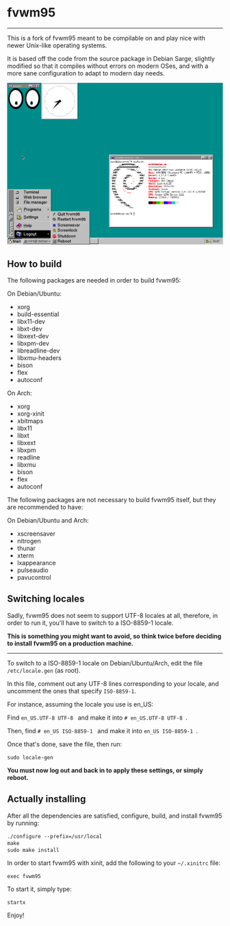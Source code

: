 # fvwm95
---
This is a fork of fvwm95 meant to be compilable on and play nice with newer Unix-like operating systems.

It is based off the code from the source package in Debian Sarge, slightly modified so that it compiles without errors on modern OSes, and with a more sane configuration to adapt to modern day needs.

![Reference screenshot](/screenshot.png?raw=true "Reference screenshot")

## How to build
The following packages are needed in order to build fvwm95:

On Debian/Ubuntu:
* xorg
* build-essential
* libx11-dev
* libxt-dev
* libxext-dev
* libxpm-dev
* libreadline-dev
* libxmu-headers
* bison
* flex
* autoconf

On Arch:
* xorg
* xorg-xinit
* xbitmaps
* libx11
* libxt
* libxext
* libxpm
* readline
* libxmu
* bison
* flex
* autoconf

The following packages are not necessary to build fvwm95 itself, but
they are recommended to have:

On Debian/Ubuntu and Arch:
* xscreensaver
* nitrogen
* thunar
* xterm
* lxappearance
* pulseaudio
* pavucontrol

## Switching locales

Sadly, fvwm95 does not seem to support UTF-8 locales at all, therefore, in order to run it, you'll have to switch to a ISO-8859-1 locale.

**This is something you might want to avoid, so think twice before deciding to install fvwm95 on a production machine.**

---
To switch to a ISO-8859-1 locale on Debian/Ubuntu/Arch, edit the file `/etc/locale.gen` (as root).

In this file, comment out any UTF-8 lines corresponding to your locale, and uncomment the ones that specify `ISO-8859-1`.

For instance, assuming the locale you use is en_US:

Find
```en_US.UTF-8 UTF-8 ```
and make it into
```# en_US.UTF-8 UTF-8 ```.

Then, find
```# en_US ISO-8859-1 ```
and make it into
```en_US ISO-8859-1 ```.

Once that's done, save the file, then run:
```
sudo locale-gen
```

**You must now log out and back in to apply these settings, or simply reboot.**

## Actually installing
After all the dependencies are satisfied, configure, build, and
install fvwm95 by running:
```
./configure --prefix=/usr/local
make
sudo make install
```

In order to start fvwm95 with xinit, add the following to your
`~/.xinitrc` file:
```
exec fvwm95
```

To start it, simply type:
```
startx
```

Enjoy!
